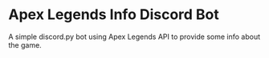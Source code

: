 # Apex Legends Info Discord Bot
A simple discord.py bot using Apex Legends API to provide some info about the game.
